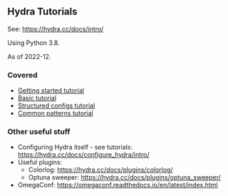 ## Hydra Tutorials

See: https://hydra.cc/docs/intro/

Using Python 3.8.

As of 2022-12.



### Covered

* [Getting started tutorial](./01_getting_started/)
* [Basic tutorial](./02_basic_tutorial/)
* [Structured configs tutorial](./03_structured_configs/)
* [Common patterns tutorial](./04_common_patterns/)



### Other useful stuff

* Configuring Hydra itself - see tutorials: https://hydra.cc/docs/configure_hydra/intro/
* Useful plugins:
    * Colorlog: https://hydra.cc/docs/plugins/colorlog/
    * Optuna sweeper: https://hydra.cc/docs/plugins/optuna_sweeper/
* OmegaConf: https://omegaconf.readthedocs.io/en/latest/index.html
